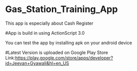 # Gas_Station_Training_App
This app is especially about Cash Register 

#App is build in using ActionScript 3.0

You can test the app by installing apk on your android device

#Latest Version is uploaded on Google Play Store
Link:https://play.google.com/store/apps/developer?id=Jeevan+Gyawali&hl=en_US
